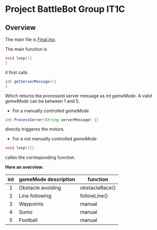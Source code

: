 # Project BattleBot Group IT1C

## Overview

The main file is [Final.ino](/BasicFunctions/Final/Final.ino).

The main function is 
```java
void loop(){
}
```
it first calls
```java
int getServerMessage(){
}
```
Which returns the processed server message as *int gameMode*. 
A valid *gameMode* can be between 1 and 5.

- For a manually controlled *gameMode*
```java
int ProcessServer(String serverMessage) {}
```
directly triggeres the motors.

- For a not manually controlled *gameMode*
```java
void loop(){}
```
calles the corresponding function.

**Here an overview:**

| int   | gameMode description      | function          | 
| :---: | ------------------------- | ----------------- |
| 1     | Obstacle avoiding         | obstacleRace()    |
| 2     | Line following            | followLine()      |
| 3     | Waypoints                 | manual            |
| 4     | Sumo                      | manual            |
| 5     | Football                  | manual            |

